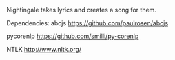 Nightingale takes lyrics and creates a song for them.

Dependencies:
abcjs
https://github.com/paulrosen/abcjs

pycorenlp
https://github.com/smilli/py-corenlp

NTLK
http://www.nltk.org/